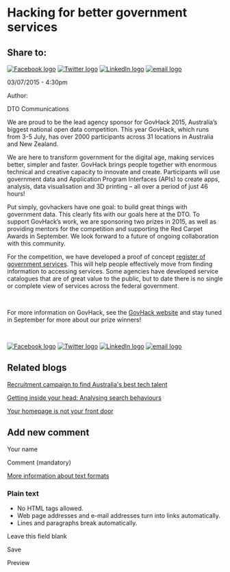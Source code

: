Hacking for better government services
======================================

Share to:
---------

[![Facebook logo](https://www.dto.gov.au/profiles/govcms/modules/features/govcms_share_links/images/facebook.png)](http://www.facebook.com/sharer.php?u=https%3A//www.dto.gov.au/blog/hacking-better-government-services&t=Hacking%20for%20better%20government%20services "Share on Facebook") [![Twitter logo](https://www.dto.gov.au/profiles/govcms/modules/features/govcms_share_links/images/twitter.png)](http://twitter.com/share?url=https%3A//www.dto.gov.au/blog/hacking-better-government-services&text=Hacking%20for%20better%20government%20services "Share this on Twitter") [![LinkedIn logo](https://www.dto.gov.au/profiles/govcms/modules/features/govcms_share_links/images/linkedin.png)](http://www.linkedin.com/shareArticle?mini=true&url=https%3A//www.dto.gov.au/blog/hacking-better-government-services&title=Hacking%20for%20better%20government%20services&summary=We%20are%20proud%20to%20be%20the%20lead%20agency%20sponsor%20for%20GovHack%202015%2C%20Australia%E2%80%99s%20biggest%20national%20open%20data%20competition.%20This%20year%20GovHack%2C%20which%20runs%20from%203-5%20July%2C%20has%20over%202000%20participants%20across%2031%20locations%20in%20Australia%20and%20New%20Zealand.%20&source=Digital%20Transformation%20Office "Publish this post to LinkedIn") [![email logo](https://www.dto.gov.au/profiles/govcms/modules/features/govcms_share_links/images/email.png)](mailto:?subject=Hacking%20for%20better%20government%20services&body=https%3A//www.dto.gov.au/blog/hacking-better-government-services "Share via email")

03/07/2015 - 4:30pm

Author: 

DTO Communications

We are proud to be the lead agency sponsor for GovHack 2015, Australia’s biggest national open data competition. This year GovHack, which runs from 3-5 July, has over 2000 participants across 31 locations in Australia and New Zealand.

We are here to transform government for the digital age, making services better, simpler and faster. GovHack brings people together with enormous technical and creative capacity to innovate and create. Participants will use government data and Application Program Interfaces (APIs) to create apps, analysis, data visualisation and 3D printing – all over a period of just 46 hours!

Put simply, govhackers have one goal: to build great things with government data. This clearly fits with our goals here at the DTO. To support GovHack’s work, we are sponsoring two prizes in 2015, as well as providing mentors for the competition and supporting the Red Carpet Awards in September. We look forward to a future of ongoing collaboration with this community.

For the competition, we have developed a proof of concept [register of government services](../news-media/blog/making-government-discoverable.html). This will help people effectively move from finding information to accessing services. Some agencies have developed service catalogues that are of great value to the public, but to date there is no single or complete view of services across the federal government.

 

For more information on GovHack, see the [GovHack website](https://www.govhack.org/) and stay tuned in September for more about our prize winners!

 

[![Facebook logo](https://www.dto.gov.au/profiles/govcms/modules/features/govcms_share_links/images/facebook.png)](http://www.facebook.com/sharer.php?u=https%3A//www.dto.gov.au/blog/hacking-better-government-services&t=Hacking%20for%20better%20government%20services "Share on Facebook") [![Twitter logo](https://www.dto.gov.au/profiles/govcms/modules/features/govcms_share_links/images/twitter.png)](http://twitter.com/share?url=https%3A//www.dto.gov.au/blog/hacking-better-government-services&text=Hacking%20for%20better%20government%20services "Share this on Twitter") [![LinkedIn logo](https://www.dto.gov.au/profiles/govcms/modules/features/govcms_share_links/images/linkedin.png)](http://www.linkedin.com/shareArticle?mini=true&url=https%3A//www.dto.gov.au/blog/hacking-better-government-services&title=Hacking%20for%20better%20government%20services&summary=We%20are%20proud%20to%20be%20the%20lead%20agency%20sponsor%20for%20GovHack%202015%2C%20Australia%E2%80%99s%20biggest%20national%20open%20data%20competition.%20This%20year%20GovHack%2C%20which%20runs%20from%203-5%20July%2C%20has%20over%202000%20participants%20across%2031%20locations%20in%20Australia%20and%20New%20Zealand.%20&source=Digital%20Transformation%20Office "Publish this post to LinkedIn") [![email logo](https://www.dto.gov.au/profiles/govcms/modules/features/govcms_share_links/images/email.png)](mailto:?subject=Hacking%20for%20better%20government%20services&body=https%3A//www.dto.gov.au/blog/hacking-better-government-services "Share via email")

Related blogs
-------------

[Recruitment campaign to find Australia's best tech talent](1151.html)

[Getting inside your head: Analysing search behaviours](1106.html)

[Your homepage is not your front door](1111.html)

Add new comment
---------------

Your name

Comment (mandatory)

[More information about text formats](../filter/tips.html)

### Plain text

-   No HTML tags allowed.
-   Web page addresses and e-mail addresses turn into links automatically.
-   Lines and paragraphs break automatically.

Leave this field blank

Save

Preview

